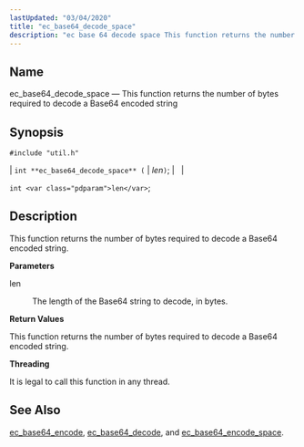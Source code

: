 ```yaml
---
lastUpdated: "03/04/2020"
title: "ec_base64_decode_space"
description: "ec base 64 decode space This function returns the number of bytes required to decode a Base 64 encoded string int ec base 64 decode space len int len This function returns the number of bytes required to decode a Base 64 encoded string len The length of the Base..."
---
```


<a name="apis.ec_base64_decode_space"></a> 
## Name

ec_base64_decode_space — This function returns the number of bytes required to decode a Base64 encoded string

## Synopsis

`#include "util.h"`

| `int **ec_base64_decode_space** (` | <var class="pdparam">len</var>`)`; |   |

`int <var class="pdparam">len</var>`;<a name="idp47447328"></a> 
## Description

This function returns the number of bytes required to decode a Base64 encoded string.

**<a name="idp47448592"></a> Parameters**

<dl class="variablelist">

<dt>len</dt>

<dd>

The length of the Base64 string to decode, in bytes.

</dd>

</dl>

**<a name="idp47451344"></a> Return Values**

This function returns the number of bytes required to decode a Base64 encoded string.

**<a name="idp47452320"></a> Threading**

It is legal to call this function in any thread.

<a name="idp47453424"></a> 
## See Also

[ec_base64_encode](/momentum/3/3-api/apis-ec-base-64-encode), [ec_base64_decode](/momentum/3/3-api/apis-ec-base-64-decode), and [ec_base64_encode_space](/momentum/3/3-api/apis-ec-base-64-encode-space).